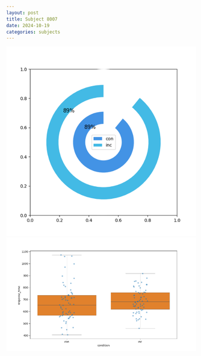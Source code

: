 ```yaml
---
layout: post
title: Subject 8007
date: 2024-10-19
categories: subjects
---
```


![](data/8007/run-18/8007_accuracy_by_condition.png)
![](data/8007/run-18/8007_rt.png)

